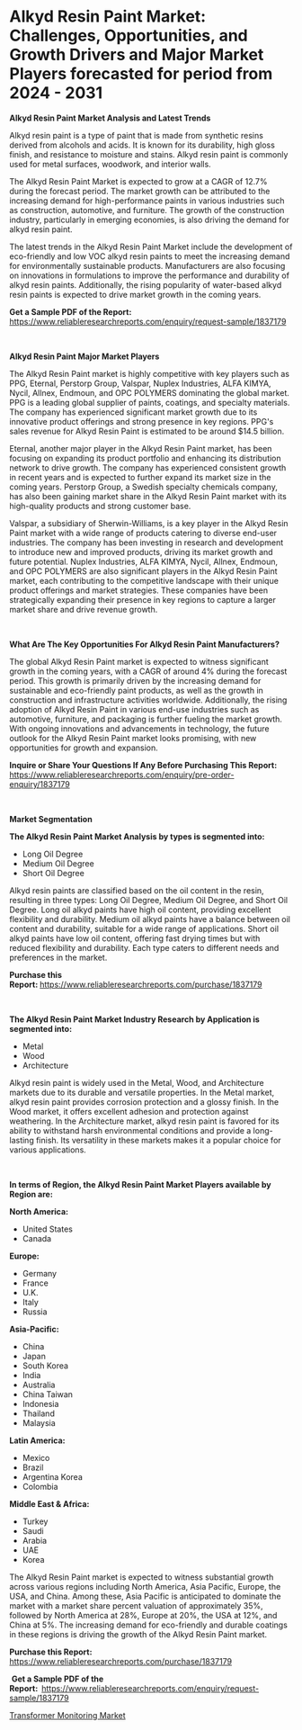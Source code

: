 <p><h1>Alkyd Resin Paint Market: Challenges, Opportunities, and Growth Drivers and Major Market Players forecasted for period from 2024 - 2031</h1></p><p><strong>Alkyd Resin Paint Market Analysis and Latest Trends</strong></p>
<p><p>Alkyd resin paint is a type of paint that is made from synthetic resins derived from alcohols and acids. It is known for its durability, high gloss finish, and resistance to moisture and stains. Alkyd resin paint is commonly used for metal surfaces, woodwork, and interior walls.</p><p>The Alkyd Resin Paint Market is expected to grow at a CAGR of 12.7% during the forecast period. The market growth can be attributed to the increasing demand for high-performance paints in various industries such as construction, automotive, and furniture. The growth of the construction industry, particularly in emerging economies, is also driving the demand for alkyd resin paint.</p><p>The latest trends in the Alkyd Resin Paint Market include the development of eco-friendly and low VOC alkyd resin paints to meet the increasing demand for environmentally sustainable products. Manufacturers are also focusing on innovations in formulations to improve the performance and durability of alkyd resin paints. Additionally, the rising popularity of water-based alkyd resin paints is expected to drive market growth in the coming years.</p></p>
<p><strong>Get a Sample PDF of the Report:&nbsp;</strong> <a href="https://www.reliableresearchreports.com/enquiry/request-sample/1837179">https://www.reliableresearchreports.com/enquiry/request-sample/1837179</a></p>
<p>&nbsp;</p>
<p><strong>Alkyd Resin Paint Major Market Players</strong></p>
<p><p>The Alkyd Resin Paint market is highly competitive with key players such as PPG, Eternal, Perstorp Group, Valspar, Nuplex Industries, ALFA KIMYA, Nycil, Allnex, Endmoun, and OPC POLYMERS dominating the global market. PPG is a leading global supplier of paints, coatings, and specialty materials. The company has experienced significant market growth due to its innovative product offerings and strong presence in key regions. PPG's sales revenue for Alkyd Resin Paint is estimated to be around $14.5 billion.</p><p>Eternal, another major player in the Alkyd Resin Paint market, has been focusing on expanding its product portfolio and enhancing its distribution network to drive growth. The company has experienced consistent growth in recent years and is expected to further expand its market size in the coming years. Perstorp Group, a Swedish specialty chemicals company, has also been gaining market share in the Alkyd Resin Paint market with its high-quality products and strong customer base.</p><p>Valspar, a subsidiary of Sherwin-Williams, is a key player in the Alkyd Resin Paint market with a wide range of products catering to diverse end-user industries. The company has been investing in research and development to introduce new and improved products, driving its market growth and future potential. Nuplex Industries, ALFA KIMYA, Nycil, Allnex, Endmoun, and OPC POLYMERS are also significant players in the Alkyd Resin Paint market, each contributing to the competitive landscape with their unique product offerings and market strategies. These companies have been strategically expanding their presence in key regions to capture a larger market share and drive revenue growth.</p></p>
<p>&nbsp;</p>
<p><strong>What Are The Key Opportunities For Alkyd Resin Paint Manufacturers?</strong></p>
<p><p>The global Alkyd Resin Paint market is expected to witness significant growth in the coming years, with a CAGR of around 4% during the forecast period. This growth is primarily driven by the increasing demand for sustainable and eco-friendly paint products, as well as the growth in construction and infrastructure activities worldwide. Additionally, the rising adoption of Alkyd Resin Paint in various end-use industries such as automotive, furniture, and packaging is further fueling the market growth. With ongoing innovations and advancements in technology, the future outlook for the Alkyd Resin Paint market looks promising, with new opportunities for growth and expansion.</p></p>
<p><strong>Inquire or Share Your Questions If Any Before Purchasing This Report:</strong> <a href="https://www.reliableresearchreports.com/enquiry/pre-order-enquiry/1837179">https://www.reliableresearchreports.com/enquiry/pre-order-enquiry/1837179</a></p>
<p>&nbsp;</p>
<p><strong>Market Segmentation</strong></p>
<p><strong>The Alkyd Resin Paint Market Analysis by types is segmented into:</strong></p>
<p><ul><li>Long Oil Degree</li><li>Medium Oil Degree</li><li>Short Oil Degree</li></ul></p>
<p><p>Alkyd resin paints are classified based on the oil content in the resin, resulting in three types: Long Oil Degree, Medium Oil Degree, and Short Oil Degree. Long oil alkyd paints have high oil content, providing excellent flexibility and durability. Medium oil alkyd paints have a balance between oil content and durability, suitable for a wide range of applications. Short oil alkyd paints have low oil content, offering fast drying times but with reduced flexibility and durability. Each type caters to different needs and preferences in the market.</p></p>
<p><strong>Purchase this Report:&nbsp;</strong><a href="https://www.reliableresearchreports.com/purchase/1837179">https://www.reliableresearchreports.com/purchase/1837179</a></p>
<p>&nbsp;</p>
<p><strong>The Alkyd Resin Paint Market Industry Research by Application is segmented into:</strong></p>
<p><ul><li>Metal</li><li>Wood</li><li>Architecture</li></ul></p>
<p><p>Alkyd resin paint is widely used in the Metal, Wood, and Architecture markets due to its durable and versatile properties. In the Metal market, alkyd resin paint provides corrosion protection and a glossy finish. In the Wood market, it offers excellent adhesion and protection against weathering. In the Architecture market, alkyd resin paint is favored for its ability to withstand harsh environmental conditions and provide a long-lasting finish. Its versatility in these markets makes it a popular choice for various applications.</p></p>
<p>&nbsp;</p>
<p><strong>In terms of Region, the Alkyd Resin Paint Market Players available by Region are:</strong></p>
<p>
    <p> <strong> North America: </strong>
        <ul>
            <li>United States</li>
            <li>Canada</li>
        </ul>
        </p> 
    <p> <strong> Europe: </strong>
        <ul>
            <li>Germany</li>
            <li>France</li>
            <li>U.K.</li>
            <li>Italy</li>
            <li>Russia</li>
        </ul>
        </p> 
    <p> <strong> Asia-Pacific: </strong>
        <ul>
            <li>China</li>
            <li>Japan</li>
            <li>South Korea</li>
            <li>India</li>
            <li>Australia</li>
            <li>China Taiwan</li>
            <li>Indonesia</li>
            <li>Thailand</li>
            <li>Malaysia</li>
        </ul>
        </p> 
    <p> <strong> Latin America: </strong>
        <ul>
            <li>Mexico</li>
            <li>Brazil</li>
            <li>Argentina Korea</li>
            <li>Colombia</li>
        </ul>
        </p> 
    <p> <strong> Middle East & Africa: </strong>
        <ul>
            <li>Turkey</li>
            <li>Saudi</li>
            <li>Arabia</li>
            <li>UAE</li>
            <li>Korea</li>
        </ul>
    </p>
    </p>
<p><p>The Alkyd Resin Paint market is expected to witness substantial growth across various regions including North America, Asia Pacific, Europe, the USA, and China. Among these, Asia Pacific is anticipated to dominate the market with a market share percent valuation of approximately 35%, followed by North America at 28%, Europe at 20%, the USA at 12%, and China at 5%. The increasing demand for eco-friendly and durable coatings in these regions is driving the growth of the Alkyd Resin Paint market.</p></p>
<p><strong>Purchase this Report: </strong><a href="https://www.reliableresearchreports.com/purchase/1837179">https://www.reliableresearchreports.com/purchase/1837179</a></p>
<p>&nbsp;<strong>Get a Sample PDF of the Report:&nbsp;&nbsp;</strong><a href="https://www.reliableresearchreports.com/enquiry/request-sample/1837179">https://www.reliableresearchreports.com/enquiry/request-sample/1837179</a></p>
<p><strong></strong></p>
<p><p><a href="https://chivalrous-flock-a86.notion.site/Insights-into-Transformer-Monitoring-Market-Size-Analysing-Market-Share-Trends-and-Growth-from-20-4f8de3dc1f7f491dbc69a59776d0370d">Transformer Monitoring Market</a></p></p>